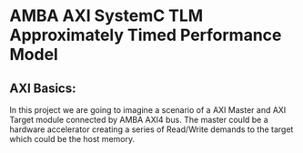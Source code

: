 # AMBA AXI SystemC TLM Approximately Timed Performance Model

## AXI Basics:

In this project we are going to imagine a scenario of a AXI Master and AXI Target module connected by AMBA AXI4 bus. The master could be a hardware accelerator creating a series of Read/Write demands to the target which could be the host memory. 

